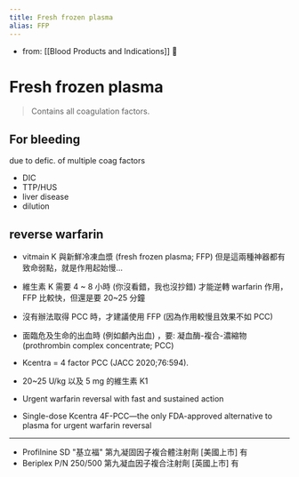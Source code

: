 ```yaml
---
title: Fresh frozen plasma
alias: FFP
---
```


- from: [[Blood Products and Indications]] 󰒖

# Fresh frozen plasma

> Contains all coagulation factors.

## For bleeding

due to defic. of multiple coag factors

- DIC
- TTP/HUS
- liver disease
- dilution

## reverse warfarin

- vitmain K 與新鮮冷凍血漿 (fresh frozen plasma; FFP) 但是這兩種神器都有致命弱點，就是作用起始慢...
- 維生素 K 需要 4 ~ 8 小時 (你沒看錯，我也沒抄錯) 才能逆轉 warfarin 作用，FFP 比較快，但還是要 20~25 分鐘

- 沒有辦法取得 PCC 時，才建議使用 FFP (因為作用較慢且效果不如 PCC)
- 面臨危及生命的出血時 (例如顱內出血) ，要: 凝血酶-複合-濃縮物 (prothrombin complex concentrate; PCC)
- Kcentra = 4 factor PCC (JACC 2020;76:594).
- 20~25 U/kg 以及 5 mg 的維生素 K1
- Urgent warfarin reversal with fast and sustained action
- Single-dose Kcentra 4F-PCC—the only FDA-approved alternative to plasma for urgent warfarin reversal

---

- Profilnine SD "基立福" 第九凝固因子複合體注射劑 [美國上市] 有
- Beriplex P/N 250/500 第九凝血因子複合注射劑 [英國上市] 有

